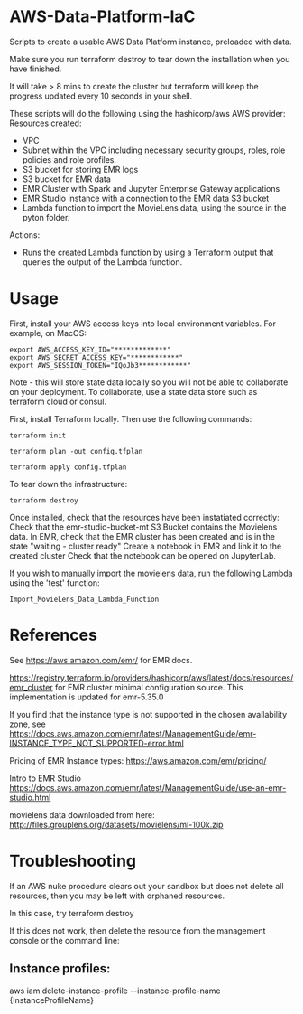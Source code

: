 
# AWS-Data-Platform-IaC
Scripts to create a usable AWS Data Platform instance, preloaded with data. 

Make sure you run terraform destroy to tear down the installation when you have finished.

It will take > 8 mins to create the cluster but terraform will keep the progress updated every 10 seconds in your shell.

These scripts will do the following using the hashicorp/aws AWS provider:
Resources created:
- VPC
- Subnet within the VPC including necessary security groups, roles, role policies  and role profiles.
- S3 bucket for storing EMR logs
- S3 bucket for EMR data
- EMR Cluster with Spark and Jupyter Enterprise Gateway applications
- EMR Studio instance with a connection to the EMR data S3 bucket
- Lambda function to import the MovieLens data, using the source in the pyton folder.

Actions:
- Runs the created Lambda function by using a Terraform output that queries the output of the Lambda function.



# Usage

First, install your AWS access keys into local environment variables.
For example, on MacOS:

```
export AWS_ACCESS_KEY_ID="*************"
export AWS_SECRET_ACCESS_KEY="************"
export AWS_SESSION_TOKEN="IQoJb3************"
```

Note - this will store state data locally so you will not be able to collaborate on your deployment. 
To collaborate, use a state data store such as terraform cloud or consul.

First, install Terraform locally. Then use the following commands:

```
terraform init

terraform plan -out config.tfplan

terraform apply config.tfplan
```

To tear down the infrastructure:

```
terraform destroy
```

Once installed, check that the resources have been instatiated correctly:
Check that the emr-studio-bucket-mt S3 Bucket contains the Movielens data.
In EMR, check that the EMR cluster has been created and is in the state "waiting - cluster ready"
Create a notebook in EMR and link it to the created cluster
Check that the notebook can be opened on JupyterLab.

If you wish to manually import the movielens data, run the following Lambda using the 'test' function: 
```
Import_MovieLens_Data_Lambda_Function
```

# References
See https://aws.amazon.com/emr/ for EMR docs.

https://registry.terraform.io/providers/hashicorp/aws/latest/docs/resources/emr_cluster
for EMR cluster minimal configuration source. This implementation is updated for emr-5.35.0

If you find that the instance type is not supported in the chosen availability zone, see
https://docs.aws.amazon.com/emr/latest/ManagementGuide/emr-INSTANCE_TYPE_NOT_SUPPORTED-error.html

Pricing of EMR Instance types:
https://aws.amazon.com/emr/pricing/

Intro to EMR Studio
https://docs.aws.amazon.com/emr/latest/ManagementGuide/use-an-emr-studio.html

movielens data downloaded from here: http://files.grouplens.org/datasets/movielens/ml-100k.zip

# Troubleshooting
If an AWS nuke procedure clears out your sandbox but does not delete all resources, then you may be left with orphaned resources.

In this case, try 
terraform destroy

If this does not work, then delete the resource from the management console or the command line:

Instance profiles:
------------------
aws iam delete-instance-profile --instance-profile-name {InstanceProfileName} 


